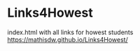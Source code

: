 # Links4Howest

index.html with all links for howest students
https://mathisdw.github.io/Links4Howest/ 
